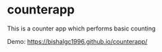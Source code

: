 # counterapp
This is a counter app which performs basic counting


Demo: https://bishalgc1996.github.io/counterapp/

